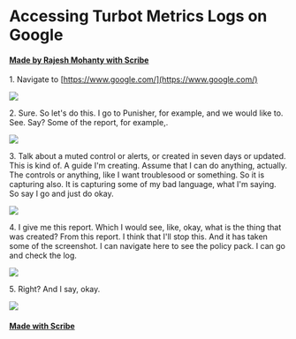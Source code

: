 # Accessing Turbot Metrics Logs on Google
#### [Made by Rajesh Mohanty with Scribe](https://scribehow.com/shared/Accessing_Turbot_Metrics_Logs_on_Google__fNDhFQk_RvmDR26v0llGWw)


1\. Navigate to [https://www.google.com/](https://www.google.com/)

![](https://ajeuwbhvhr.cloudimg.io/https://colony-recorder.s3.amazonaws.com/files/2025-05-07/38bd90f7-4772-4dc3-a477-ab87b2406303/user_cropped_screenshot.webp?tl_px=82,82&br_px=1458,851&force_format=jpeg&q=100&width=1120.0)


2\. Sure. So let's do this. I go to Punisher, for example, and we would like to. See. Say? Some of the report, for example,.

![](https://ajeuwbhvhr.cloudimg.io/https://colony-recorder.s3.amazonaws.com/files/2025-05-07/021ecb46-ef94-4f23-be22-1ece30743947/ascreenshot.jpeg?tl_px=0,0&br_px=1376,769&force_format=jpeg&q=100&width=1120.0&wat=1&wat_opacity=0.7&wat_gravity=northwest&wat_url=https://colony-recorder.s3.us-west-1.amazonaws.com/images/watermarks/FB923C_standard.png&wat_pad=38,242)


3\. Talk about a muted control or alerts, or created in seven days or updated. This is kind of. A guide I'm creating. Assume that I can do anything, actually. The controls or anything, like I want troublesood or something. So it is capturing also. It is capturing some of my bad language, what I'm saying. So say I go and just do okay.

![](https://ajeuwbhvhr.cloudimg.io/https://colony-recorder.s3.amazonaws.com/files/2025-05-07/0626cf89-db63-4b0a-b99a-adbe51ae52b1/ascreenshot.jpeg?tl_px=164,0&br_px=1541,769&force_format=jpeg&q=100&width=1120.0&wat=1&wat_opacity=0.7&wat_gravity=northwest&wat_url=https://colony-recorder.s3.us-west-1.amazonaws.com/images/watermarks/FB923C_standard.png&wat_pad=536,218)


4\. I give me this report. Which I would see, like, okay, what is the thing that was created? From this report. I think that I'll stop this. And it has taken some of the screenshot. I can navigate here to see the policy pack. I can go and check the log.

![](https://ajeuwbhvhr.cloudimg.io/https://colony-recorder.s3.amazonaws.com/files/2025-05-07/31c25678-1126-46a8-9377-80a18c7c5daa/ascreenshot.jpeg?tl_px=0,113&br_px=1376,882&force_format=jpeg&q=100&width=1120.0&wat=1&wat_opacity=0.7&wat_gravity=northwest&wat_url=https://colony-recorder.s3.us-west-1.amazonaws.com/images/watermarks/FB923C_standard.png&wat_pad=441,277)


5\. Right? And I say, okay.

![](https://ajeuwbhvhr.cloudimg.io/https://colony-recorder.s3.amazonaws.com/files/2025-05-07/c12b24ba-977b-44f5-b4c5-b075287c76c5/ascreenshot.jpeg?tl_px=0,0&br_px=1376,769&force_format=jpeg&q=100&width=1120.0&wat=1&wat_opacity=0.7&wat_gravity=northwest&wat_url=https://colony-recorder.s3.us-west-1.amazonaws.com/images/watermarks/FB923C_standard.png&wat_pad=86,158)
#### [Made with Scribe](https://scribehow.com/shared/Accessing_Turbot_Metrics_Logs_on_Google__fNDhFQk_RvmDR26v0llGWw)


